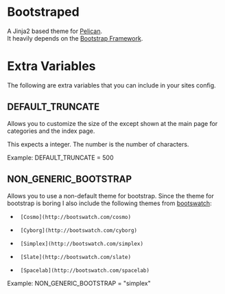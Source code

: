 Bootstraped
==============

A Jinja2 based theme for [Pelican](http://blog.getpelican.com/).  
It heavily depends on the [Bootstrap Framework](http://twitter.github.com/bootstrap/).  

Extra Variables
===============
The following are extra variables that you can include in your 
sites config.

## DEFAULT_TRUNCATE ##
Allows you to customize the size of the except shown at the main
page for categories and the index page.

This expects a integer. The number is the number of characters.

Example: DEFAULT_TRUNCATE = 500

## NON_GENERIC_BOOTSTRAP ##
Allows you to use a non-default theme for bootstrap. Since the 
theme for bootstrap is boring I also include the following themes
from [bootswatch](http://bootswatch.com/):
*      [Cosmo](http://bootswatch.com/cosmo)
*      [Cyborg](http://bootswatch.com/cyborg)
*      [Simplex](http://bootswatch.com/simplex)
*      [Slate](http://bootswatch.com/slate)
*      [Spacelab](http://bootswatch.com/spacelab)

Example: NON_GENERIC_BOOTSTRAP = "simplex"
